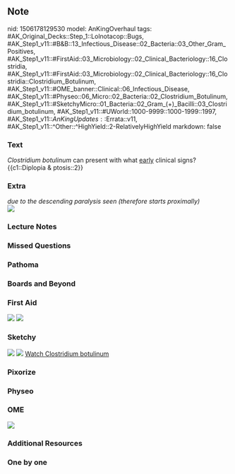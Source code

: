 ## Note
nid: 1506178129530
model: AnKingOverhaul
tags: #AK_Original_Decks::Step_1::Lolnotacop::Bugs, #AK_Step1_v11::#B&B::13_Infectious_Disease::02_Bacteria::03_Other_Gram_Positives, #AK_Step1_v11::#FirstAid::03_Microbiology::02_Clinical_Bacteriology::16_Clostridia, #AK_Step1_v11::#FirstAid::03_Microbiology::02_Clinical_Bacteriology::16_Clostridia::Clostridium_Botulinum, #AK_Step1_v11::#OME_banner::Clinical::06_Infectious_Disease, #AK_Step1_v11::#Physeo::06_Micro::02_Bacteria::02_Clostridium_Botulinum, #AK_Step1_v11::#SketchyMicro::01_Bacteria::02_Gram_(+)_Bacilli::03_Clostridium_botulinum, #AK_Step1_v11::#UWorld::1000-9999::1000-1999::1997, #AK_Step1_v11::$AnKingUpdates::$Errata::v11, #AK_Step1_v11::^Other::^HighYield::2-RelativelyHighYield
markdown: false

### Text
<i>Clostridium botulinum</i> can present with what <u>early</u>
clinical signs? {{c1::Diplopia & ptosis::2}}

### Extra
<div>
  <i>due to the descending paralysis seen (therefore starts
  proximally)</i>
</div><img src="paste-4209067950548.jpg">

### Lecture Notes


### Missed Questions


### Pathoma


### Boards and Beyond


### First Aid
<img src="tmpz0unwfwm.png"> <img src="tmplkw7cpk5.png">

### Sketchy
<img src="paste-496438089875457.jpg"> <img src=
"Screen%20Shot%202019-09-26%20at%208.15.00%20AM.png"> <a href=
"https://dashboard.sketchy.com/study/medical/courses/medical-microbiology/units/medical-microbiology-bacteria/videos/medical-microbiology-bacteria-gram-positive-bacilli-clostridium-botulinum?utm_source=anki&utm_medium=partnership&utm_campaign=february_update&utm_content=medical">
Watch Clostridium botulinum</a>

### Pixorize


### Physeo


### OME
<div class="ome-widget">
  <a href=
  "https://onlinemeded.org/spa/infectious-disease?ref=anki"><img src="_OME_AnkiFlashcards_Topic_2.png"></a>
</div>

### Additional Resources


### One by one

